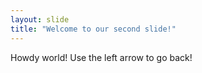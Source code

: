 ```yaml
---
layout: slide
title: "Welcome to our second slide!"
---
```

Howdy world!
Use the left arrow to go back!
